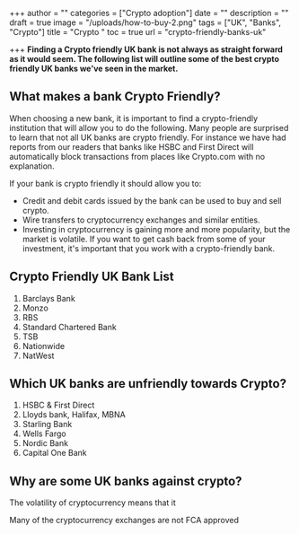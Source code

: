 +++
author = ""
categories = ["Crypto adoption"]
date = ""
description = ""
draft = true
image = "/uploads/how-to-buy-2.png"
tags = ["UK", "Banks", "Crypto"]
title = "Crypto "
toc = true
url = "crypto-friendly-banks-uk"

+++
**Finding a Crypto friendly UK bank is not always as straight forward as it would seem. The following list will outline some of the best crypto friendly UK banks we've seen in the market.**

## What makes a bank Crypto Friendly?

When choosing a new bank, it is important to find a crypto-friendly institution that will allow you to do the following. Many people are surprised to learn that not all UK banks are crypto friendly. For instance we have had reports from our readers that banks like HSBC and First Direct will automatically block transactions from places like Crypto.com with no explanation.

If your bank is crypto friendly it should allow you to:

* Credit and debit cards issued by the bank can be used to buy and sell crypto.
* Wire transfers to cryptocurrency exchanges and similar entities.
* Investing in cryptocurrency is gaining more and more popularity, but the market is volatile. If you want to get cash back from some of your investment, it's important that you work with a crypto-friendly bank.

## Crypto Friendly UK Bank List

1. Barclays Bank
2. Monzo
3. RBS
4. Standard Chartered Bank
5. TSB
6. Nationwide
7. NatWest

## Which UK banks are unfriendly towards Crypto?

1. HSBC & First Direct
2. Lloyds bank, Halifax, MBNA
3. Starling Bank
4. Wells Fargo
5. Nordic Bank
6. Capital One Bank

## Why are some UK banks against crypto?

The volatility of cryptocurrency means that it

Many of the cryptocurrency exchanges are not FCA approved